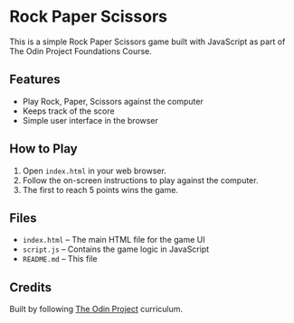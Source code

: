 # Rock Paper Scissors

This is a simple Rock Paper Scissors game built with JavaScript as part of The Odin Project Foundations Course.

## Features
- Play Rock, Paper, Scissors against the computer
- Keeps track of the score
- Simple user interface in the browser

## How to Play
1. Open `index.html` in your web browser.
2. Follow the on-screen instructions to play against the computer.
3. The first to reach 5 points wins the game.

## Files
- `index.html` – The main HTML file for the game UI
- `script.js` – Contains the game logic in JavaScript
- `README.md` – This file



## Credits
Built by following [The Odin Project](https://www.theodinproject.com/) curriculum.
